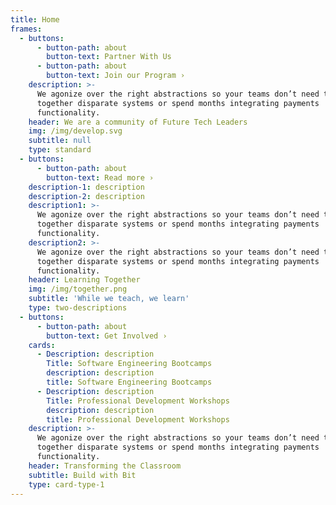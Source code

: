```yaml
---
title: Home
frames:
  - buttons:
      - button-path: about
        button-text: Partner With Us
      - button-path: about
        button-text: Join our Program ›
    description: >-
      We agonize over the right abstractions so your teams don’t need to stitch
      together disparate systems or spend months integrating payments
      functionality.
    header: We are a community of Future Tech Leaders
    img: /img/develop.svg
    subtitle: null
    type: standard
  - buttons:
      - button-path: about
        button-text: Read more ›
    description-1: description
    description-2: description
    description1: >-
      We agonize over the right abstractions so your teams don’t need to stitch
      together disparate systems or spend months integrating payments
      functionality.
    description2: >-
      We agonize over the right abstractions so your teams don’t need to stitch
      together disparate systems or spend months integrating payments
      functionality.
    header: Learning Together
    img: /img/together.png
    subtitle: 'While we teach, we learn'
    type: two-descriptions
  - buttons:
      - button-path: about
        button-text: Get Involved ›
    cards:
      - Description: description
        Title: Software Engineering Bootcamps
        description: description
        title: Software Engineering Bootcamps
      - Description: description
        Title: Professional Development Workshops
        description: description
        title: Professional Development Workshops
    description: >-
      We agonize over the right abstractions so your teams don’t need to stitch
      together disparate systems or spend months integrating payments
      functionality.
    header: Transforming the Classroom
    subtitle: Build with Bit
    type: card-type-1
---
```


